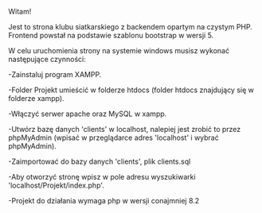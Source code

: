Witam!

Jest to strona klubu siatkarskiego z backendem opartym na czystym PHP. Frontend powstał na podstawie szablonu bootstrap w wersji 5.

W celu uruchomienia strony na systemie windows musisz wykonać następujące czynności:

-Zainstaluj program XAMPP.

-Folder Projekt umieścić w folderze htdocs (folder htdocs znajdujący się w folderze xampp).

-Włączyć serwer apache oraz MySQL w xampp.

-Utwórz bazę danych 'clients' w localhost, nalepiej jest zrobić to przez phpMyAdmin (wpisać w przeglądarce
 adres 'localhost' i wybrać phpMyAdmin).
 
-Zaimportować do bazy danych 'clients', plik clients.sql

-Aby otworzyć stronę wpisz w pole adresu wyszukiwarki 'localhost/Projekt/index.php'.

-Projekt do działania wymaga php w wersji conajmniej 8.2
